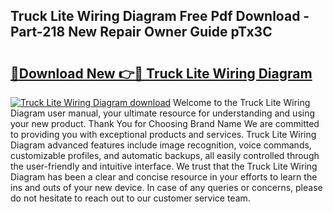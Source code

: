## Truck Lite Wiring Diagram Free Pdf Download - Part-218 New Repair Owner Guide pTx3C

# <h2><a href="http://dfmqedl.blite.top/?on=Truck+Lite+Wiring+Diagram">🔗Download New 👉🔴 Truck Lite Wiring Diagram</a></h2>

[![Truck Lite Wiring Diagram download](https://i.imgur.com/lujVjoI.png)](http://dfmqedl.blite.top/?on=Truck+Lite+Wiring+Diagram)
Welcome to the Truck Lite Wiring Diagram user manual, your ultimate resource for understanding and using your new product. Thank You for Choosing Brand Name We are committed to providing you with exceptional products and services. Truck Lite Wiring Diagram advanced features include image recognition, voice commands, customizable profiles, and automatic backups, all easily controlled through the user-friendly and intuitive interface. We trust that the Truck Lite Wiring Diagram has been a clear and concise resource in your efforts to learn the ins and outs of your new device. In case of any queries or concerns, please do not hesitate to reach out to our customer service team.
